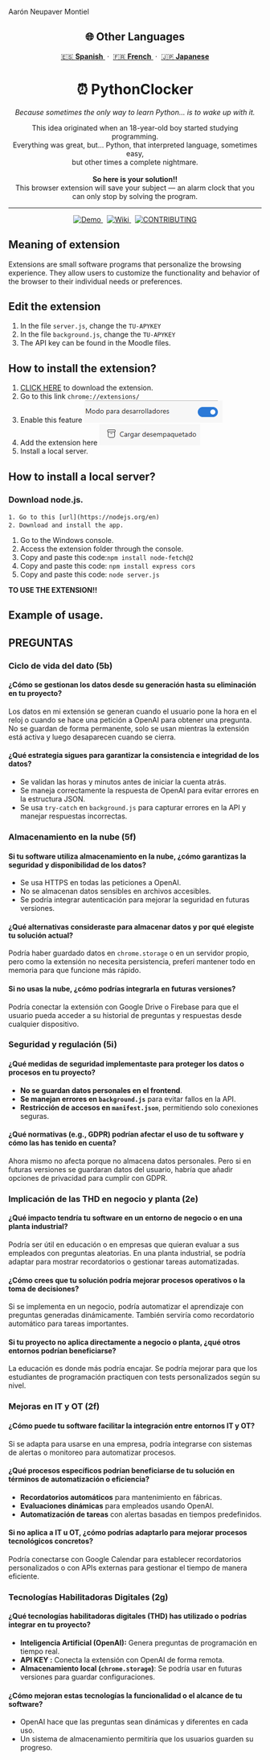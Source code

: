 Aarón Neupaver Montiel

<h2 align="center">🌐 Other Languages</h2>

<p align="center">
  <a href="https://github.com/erneupa/PythonClocker/tree/bf210416ccd5e8444be52bf536a3a6ea603aa398/Languages/Spanish">
    🇪🇸 <strong>Spanish</strong>
  </a> &nbsp;·&nbsp;
  <a href="https://github.com/erneupa/PythonClocker/tree/bf210416ccd5e8444be52bf536a3a6ea603aa398/Languages/French">
    🇫🇷 <strong>French</strong>
  </a> &nbsp;·&nbsp;
  <a href="https://github.com/erneupa/PythonClocker/tree/bf210416ccd5e8444be52bf536a3a6ea603aa398/Languages/Japanese">
    🇯🇵 <strong>Japanese</strong>
  </a>
</p>


<h1 align="center">⏰ PythonClocker</h1>

<p align="center">
  <em>Because sometimes the only way to learn Python... is to wake up with it.</em>
</p>

<p align="center">
  This idea originated when an 18-year-old boy started studying programming.<br>
  Everything was great, but... Python, that interpreted language, sometimes easy,<br>
  but other times a complete nightmare.<br><br>
  <strong>So here is your solution!!</strong><br>
  This browser extension will save your subject — an alarm clock that you can only stop by solving the program.
</p>

---

<p align="center">
  <a href="https://chromewebstore.google.com/detail/kobehbnioildglecmfabpelnjnemihpn?utm_source=item-share-cb">
    <img src="https://img.shields.io/badge/🚀 Demo-PythonClocker-blue?style=for-the-badge" alt="Demo">
  </a>
  &nbsp;
  <a href="https://github.com/erneupa/PythonClocker/tree/bf210416ccd5e8444be52bf536a3a6ea603aa398/Wiki">
    <img src="https://img.shields.io/badge/📘 Wiki-Documentation-green?style=for-the-badge" alt="Wiki">
  </a>
  &nbsp;
  <a href="https://github.com/erneupa/PythonClocker/blob/main/CONTRIBUTING.md">
    <img src="https://img.shields.io/badge/📘 Contributing-Documentation-pink?style=for-the-badge" alt="CONTRIBUTING">
  </a>
</p>

## Meaning of extension
Extensions are small software programs that personalize the browsing experience. They allow users to customize the functionality and behavior of the browser to their individual needs or preferences.

## Edit the extension

1. In the file `server.js`, change the `TU-APYKEY`
2. In the file `background.js`, change the `TU-APYKEY`
3. The API key can be found in the Moodle files.

## How to install the extension?

1. [CLICK HERE](https://github.com/erneupa/PythonClocker/blob/main/PYTHONCLOCKER.zip) to download the extension.
2. Go to this link `chrome://extensions/`
3. Enable this feature ![1](https://github.com/erneupa/PythonClocker/blob/main/assets/1a.png)
4. Add the extension here ![2](https://github.com/erneupa/PythonClocker/blob/main/assets/2a.png)
5. Install a local server.

## How to install a local server?
### Download node.js.
    1. Go to this [url](https://nodejs.org/en)
    2. Download and install the app.
1. Go to the Windows console.
2. Access the extension folder through the console.
3. Copy and paste this code:```npm install node-fetch@2```
4. Copy and paste this code: ```npm install express cors```
5. Copy and paste this code: ```node server.js```

**TO USE THE EXTENSION!!**

## Example of usage.



## PREGUNTAS

### Ciclo de vida del dato (5b)

#### ¿Cómo se gestionan los datos desde su generación hasta su eliminación en tu proyecto?
Los datos en mi extensión se generan cuando el usuario pone la hora en el reloj o cuando se hace una petición a OpenAI para obtener una pregunta. No se guardan de forma permanente, solo se usan mientras la extensión está activa y luego desaparecen cuando se cierra.

#### ¿Qué estrategia sigues para garantizar la consistencia e integridad de los datos?
- Se validan las horas y minutos antes de iniciar la cuenta atrás.
- Se maneja correctamente la respuesta de OpenAI para evitar errores en la estructura JSON.
- Se usa `try-catch` en `background.js` para capturar errores en la API y manejar respuestas incorrectas.

### Almacenamiento en la nube (5f)

#### Si tu software utiliza almacenamiento en la nube, ¿cómo garantizas la seguridad y disponibilidad de los datos?
- Se usa HTTPS en todas las peticiones a OpenAI.
- No se almacenan datos sensibles en archivos accesibles.
- Se podría integrar autenticación para mejorar la seguridad en futuras versiones.

#### ¿Qué alternativas consideraste para almacenar datos y por qué elegiste tu solución actual?
Podría haber guardado datos en `chrome.storage` o en un servidor propio, pero como la extensión no necesita persistencia, preferí mantener todo en memoria para que funcione más rápido.

#### Si no usas la nube, ¿cómo podrías integrarla en futuras versiones?
Podría conectar la extensión con Google Drive o Firebase para que el usuario pueda acceder a su historial de preguntas y respuestas desde cualquier dispositivo.


### Seguridad y regulación (5i)

#### ¿Qué medidas de seguridad implementaste para proteger los datos o procesos en tu proyecto?
- **No se guardan datos personales en el frontend**.
- **Se manejan errores en `background.js`** para evitar fallos en la API.
- **Restricción de accesos en `manifest.json`**, permitiendo solo conexiones seguras.

#### ¿Qué normativas (e.g., GDPR) podrían afectar el uso de tu software y cómo las has tenido en cuenta?
Ahora mismo no afecta porque no almacena datos personales. Pero si en futuras versiones se guardaran datos del usuario, habría que añadir opciones de privacidad para cumplir con GDPR.

### Implicación de las THD en negocio y planta (2e)

#### ¿Qué impacto tendría tu software en un entorno de negocio o en una planta industrial?
Podría ser útil en educación o en empresas que quieran evaluar a sus empleados con preguntas aleatorias. En una planta industrial, se podría adaptar para mostrar recordatorios o gestionar tareas automatizadas.

#### ¿Cómo crees que tu solución podría mejorar procesos operativos o la toma de decisiones?
Si se implementa en un negocio, podría automatizar el aprendizaje con preguntas generadas dinámicamente. También serviría como recordatorio automático para tareas importantes.

#### Si tu proyecto no aplica directamente a negocio o planta, ¿qué otros entornos podrían beneficiarse?
La educación es donde más podría encajar. Se podría mejorar para que los estudiantes de programación practiquen con tests personalizados según su nivel.


### Mejoras en IT y OT (2f)

#### ¿Cómo puede tu software facilitar la integración entre entornos IT y OT?
Si se adapta para usarse en una empresa, podría integrarse con sistemas de alertas o monitoreo para automatizar procesos.

#### ¿Qué procesos específicos podrían beneficiarse de tu solución en términos de automatización o eficiencia?
- **Recordatorios automáticos** para mantenimiento en fábricas.
- **Evaluaciones dinámicas** para empleados usando OpenAI.
- **Automatización de tareas** con alertas basadas en tiempos predefinidos.

#### Si no aplica a IT u OT, ¿cómo podrías adaptarlo para mejorar procesos tecnológicos concretos?
Podría conectarse con Google Calendar para establecer recordatorios personalizados o con APIs externas para gestionar el tiempo de manera eficiente.


### Tecnologías Habilitadoras Digitales (2g)

#### ¿Qué tecnologías habilitadoras digitales (THD) has utilizado o podrías integrar en tu proyecto?
- **Inteligencia Artificial (OpenAI):** Genera preguntas de programación en tiempo real.
- **API KEY :** Conecta la extensión con OpenAI de forma remota.
- **Almacenamiento local (`chrome.storage`)**: Se podría usar en futuras versiones para guardar configuraciones.

#### ¿Cómo mejoran estas tecnologías la funcionalidad o el alcance de tu software?
- OpenAI hace que las preguntas sean dinámicas y diferentes en cada uso.
- Un sistema de almacenamiento permitiría que los usuarios guarden su progreso.
